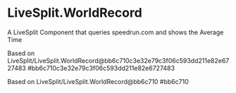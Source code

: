 # LiveSplit.WorldRecord
A LiveSplit Component that queries speedrun.com and shows the Average Time

Based on LiveSplit/LiveSplit.WorldRecord@bb6c710c3e32e79c3f06c593dd211e82e6727483 #bb6c710c3e32e79c3f06c593dd211e82e6727483


Based on LiveSplit/LiveSplit.WorldRecord@bb6c710 #bb6c710
